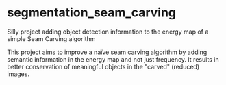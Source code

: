 # segmentation_seam_carving
Silly project adding object detection information to the energy map of a simple Seam Carving algorithm

This project aims to improve a naïve seam carving algorithm by adding semantic information in the energy map and not just frequency. It results in better conservation of meaningful objects in the "carved" (reduced) images.
